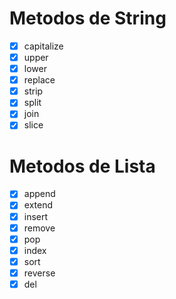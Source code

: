 # Metodos de String

- [x] capitalize
- [x] upper
- [x] lower
- [x] replace
- [x] strip
- [x] split
- [x] join
- [x] slice

# Metodos de Lista

- [x] append
- [x] extend
- [x] insert
- [x] remove
- [x] pop
- [x] index
- [x] sort
- [x] reverse
- [x] del